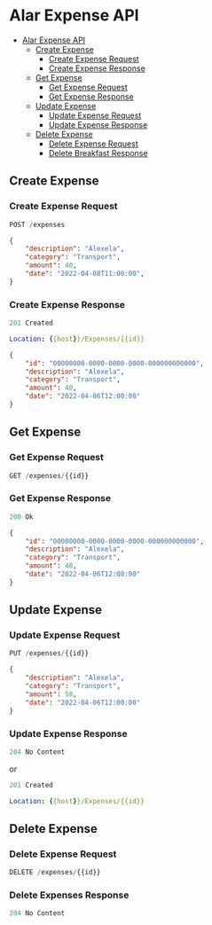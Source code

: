 # Alar Expense API

- [Alar Expense API](#alar-expemse-api)
  - [Create Expense](#create-expense)
    - [Create Expense Request](#create-expense-request)
    - [Create Expense Response](#create-expense-response)
  - [Get Expense](#get-expense)
    - [Get Expense Request](#get-expense-request)
    - [Get Expense Response](#get-expense-response)
  - [Update Expense](#update-expense)
    - [Update Expense Request](#update-expense-request)
    - [Update Expense Response](#update-expense-response)
  - [Delete Expense](#delete-expense)
    - [Delete Expense Request](#delete-expense-request)
    - [Delete Breakfast Response](#delete-expense-response)

## Create Expense

### Create Expense Request

```js
POST /expenses
```

```json
{
    "description": "Alexela",
    "category": "Transport",
    "amount": 40,
    "date": "2022-04-08T11:00:00",
}
```

### Create Expense Response

```js
201 Created
```

```yml
Location: {{host}}/Expenses/{{id}}
```

```json
{
    "id": "00000000-0000-0000-0000-000000000000",
    "description": "Alexela",
    "category": "Transport",
    "amount": 40,
    "date": "2022-04-06T12:00:00"
}
```

## Get Expense

### Get Expense Request

```js
GET /expenses/{{id}}
```

### Get Expense Response

```js
200 Ok
```

```json
{
    "id": "00000000-0000-0000-0000-000000000000",
    "description": "Alexela",
    "category": "Transport",
    "amount": 40,
    "date": "2022-04-06T12:00:00"
}
```

## Update Expense

### Update Expense Request

```js
PUT /expenses/{{id}}
```

```json
{
    "description": "Alexela",
    "category": "Transport",
    "amount": 50,
    "date": "2022-04-06T12:00:00"
}
```

### Update Expense Response

```js
204 No Content
```

or

```js
201 Created
```

```yml
Location: {{host}}/Expenses/{{id}}
```

## Delete Expense

### Delete Expense Request

```js
DELETE /expenses/{{id}}
```

### Delete Expenses Response

```js
204 No Content
```